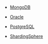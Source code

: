 - [MongoDB](doc/other/database/mongodb/readme.md)

- [Oracle](doc/other/database/oracle/readme.md)

- [PostgreSQL](doc/other/database/postgres/readme.md)

- [ShardingSphere](doc/other/database/shardingsphere/readme.md)
